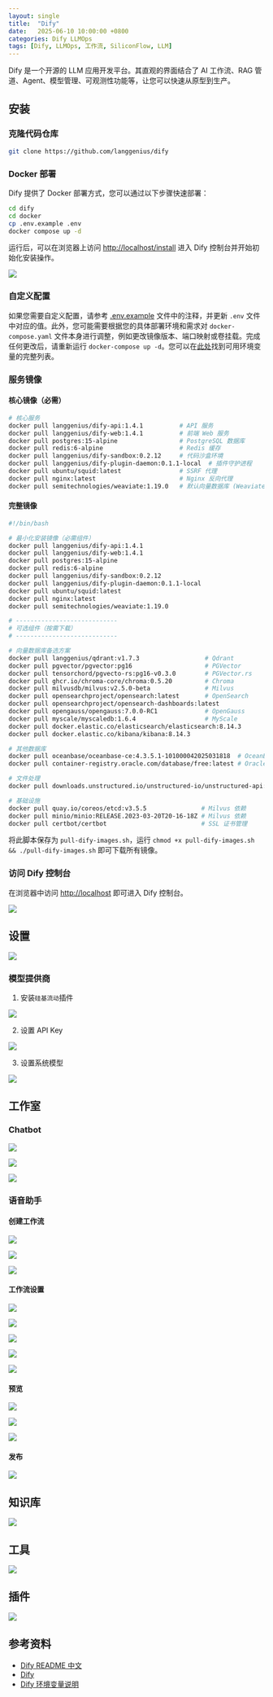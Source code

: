 ```yaml
---
layout: single
title:  "Dify"
date:   2025-06-10 10:00:00 +0800
categories: Dify LLMOps
tags: [Dify, LLMOps, 工作流, SiliconFlow, LLM]
---
```


Dify 是一个开源的 LLM 应用开发平台。其直观的界面结合了 AI 工作流、RAG 管道、Agent、模型管理、可观测性功能等，让您可以快速从原型到生产。

<!--more-->

## 安装

### 克隆代码仓库
```bash
git clone https://github.com/langgenius/dify
```

### Docker 部署

Dify 提供了 Docker 部署方式，您可以通过以下步骤快速部署：

```bash
cd dify
cd docker
cp .env.example .env
docker compose up -d
```

运行后，可以在浏览器上访问 [http://localhost/install](http://localhost/install) 进入 Dify 控制台并开始初始化安装操作。

![](/images/2025/Dify/install.png)

### 自定义配置

如果您需要自定义配置，请参考 [.env.example](docker/.env.example) 文件中的注释，并更新 `.env` 文件中对应的值。此外，您可能需要根据您的具体部署环境和需求对 `docker-compose.yaml` 文件本身进行调整，例如更改镜像版本、端口映射或卷挂载。完成任何更改后，请重新运行 `docker-compose up -d`。您可以在[此处](https://docs.dify.ai/getting-started/install-self-hosted/environments)找到可用环境变量的完整列表。

### 服务镜像

#### 核心镜像（必需）

```bash
# 核心服务
docker pull langgenius/dify-api:1.4.1          # API 服务
docker pull langgenius/dify-web:1.4.1          # 前端 Web 服务
docker pull postgres:15-alpine                 # PostgreSQL 数据库
docker pull redis:6-alpine                     # Redis 缓存
docker pull langgenius/dify-sandbox:0.2.12     # 代码沙盒环境
docker pull langgenius/dify-plugin-daemon:0.1.1-local  # 插件守护进程
docker pull ubuntu/squid:latest                # SSRF 代理
docker pull nginx:latest                       # Nginx 反向代理
docker pull semitechnologies/weaviate:1.19.0   # 默认向量数据库 (Weaviate)
```

#### 完整镜像

```bash
#!/bin/bash

# 最小化安装镜像（必需组件）
docker pull langgenius/dify-api:1.4.1
docker pull langgenius/dify-web:1.4.1
docker pull postgres:15-alpine
docker pull redis:6-alpine
docker pull langgenius/dify-sandbox:0.2.12
docker pull langgenius/dify-plugin-daemon:0.1.1-local
docker pull ubuntu/squid:latest
docker pull nginx:latest
docker pull semitechnologies/weaviate:1.19.0

# ----------------------------
# 可选组件（按需下载）
# ----------------------------

# 向量数据库备选方案
docker pull langgenius/qdrant:v1.7.3                  # Qdrant
docker pull pgvector/pgvector:pg16                    # PGVector
docker pull tensorchord/pgvecto-rs:pg16-v0.3.0        # PGVector.rs
docker pull ghcr.io/chroma-core/chroma:0.5.20         # Chroma
docker pull milvusdb/milvus:v2.5.0-beta               # Milvus
docker pull opensearchproject/opensearch:latest       # OpenSearch
docker pull opensearchproject/opensearch-dashboards:latest
docker pull opengauss/opengauss:7.0.0-RC1             # OpenGauss
docker pull myscale/myscaledb:1.6.4                   # MyScale
docker pull docker.elastic.co/elasticsearch/elasticsearch:8.14.3
docker pull docker.elastic.co/kibana/kibana:8.14.3

# 其他数据库
docker pull oceanbase/oceanbase-ce:4.3.5.1-101000042025031818  # OceanBase
docker pull container-registry.oracle.com/database/free:latest # Oracle

# 文件处理
docker pull downloads.unstructured.io/unstructured-io/unstructured-api:latest  # Unstructured

# 基础设施
docker pull quay.io/coreos/etcd:v3.5.5               # Milvus 依赖
docker pull minio/minio:RELEASE.2023-03-20T20-16-18Z # Milvus 依赖
docker pull certbot/certbot                          # SSL 证书管理
```

将此脚本保存为 `pull-dify-images.sh`，运行 `chmod +x pull-dify-images.sh && ./pull-dify-images.sh` 即可下载所有镜像。

### 访问 Dify 控制台

在浏览器中访问 [http://localhost](http://localhost) 即可进入 Dify 控制台。

![](/images/2025/Dify/workspace.png)


## 设置

![](/images/2025/Dify/setting.png)

### 模型提供商

1. 安装`硅基流动`插件

![](/images/2025/Dify/setting-model-provider-siliconflow.png)

2. 设置 API Key

![](/images/2025/Dify/setting-model-provider-siliconflow-apikey.png)

3. 设置系统模型

![](/images/2025/Dify/setting-model-provider-system-model-setting.png)


## 工作室

### Chatbot

![](/images/2025/Dify/chatbot-create.png)

![](/images/2025/Dify/chatbot-setting.png)

![](/images/2025/Dify/chatbot-preview.png)

### 语音助手

#### 创建工作流
![](/images/2025/Dify/SpeechAssistant-create.png)

![](/images/2025/Dify/SpeechAssistant-workflow.png)

![](/images/2025/Dify/SpeechAssistant-setting.png)

#### 工作流设置

![](/images/2025/Dify/SpeechAssistant-workflow-1-start-setting.png)

![](/images/2025/Dify/SpeechAssistant-workflow-2-SpeechToText-setting.png)

![](/images/2025/Dify/SpeechAssistant-workflow-3-LLM-setting.png)

![](/images/2025/Dify/SpeechAssistant-workflow-4-TextToSpeech-setting.png)

![](/images/2025/Dify/SpeechAssistant-workflow-5-end-setting.png)

#### 预览

![](/images/2025/Dify/SpeechAssistant-preview1.png)

![](/images/2025/Dify/SpeechAssistant-preview2.png)

![](/images/2025/Dify/SpeechAssistant-preview3.png)

#### 发布

![](/images/2025/Dify/SpeechAssistant-publish.png)


## 知识库

![](/images/2025/Dify/KnowledgeBase.png)

## 工具

![](/images/2025/Dify/tools.png)

## 插件

![](/images/2025/Dify/plugins.png)


## 参考资料
- [Dify README 中文](https://github.com/langgenius/dify/blob/main/README_CN.md)
- [Dify](https://docs.dify.ai/zh-hans/introduction)
- [Dify 环境变量说明](https://docs.dify.ai/zh-hans/getting-started/install-self-hosted/environments)
